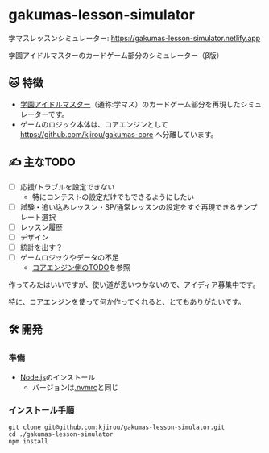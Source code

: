 # gakumas-lesson-simulator

学マスレッスンシミュレーター: https://gakumas-lesson-simulator.netlify.app

学園アイドルマスターのカードゲーム部分のシミュレーター（β版）

## :cat: 特徴

- [学園アイドルマスター](https://gakuen.idolmaster-official.jp/)（通称:学マス）のカードゲーム部分を再現したシミュレーターです。
- ゲームのロジック本体は、コアエンジンとして https://github.com/kjirou/gakumas-core へ分離しています。

## :writing_hand: 主なTODO

- [ ] 応援/トラブルを設定できない
  - 特にコンテストの設定だけでもできるようにしたい
- [ ] 試験・追い込みレッスン・SP/通常レッスンの設定をすぐ再現できるテンプレート選択
- [ ] レッスン履歴
- [ ] デザイン
- [ ] 統計を出す？
- [ ] ゲームロジックやデータの不足
  - [コアエンジン側のTODO](https://github.com/kjirou/gakumas-core?tab=readme-ov-file#writing_hand-%E4%B8%BB%E3%81%AAtodo)を参照

作ってみたはいいですが、使い道が思いつかないので、アイディア募集中です。

特に、コアエンジンを使って何か作ってくれると、とてもありがたいです。

## :hammer_and_wrench: 開発

### 準備

- [Node.js](https://nodejs.org/)のインストール
  - バージョンは[.nvmrc](/.nvmrc)と同じ

### インストール手順

```
git clone git@github.com:kjirou/gakumas-lesson-simulator.git
cd ./gakumas-lesson-simulator
npm install
```
